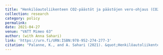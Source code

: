 ```yaml
---
title: "Henkilöautoliikenteen CO2-päästöt ja päästöjen vero-ohjaus (CO2 emissions from passenger vehicles and the role of taxation)"
collection: research
category: policy
permalink:
date: 2021-04-27
venue: "VATT Mimeo 63"
author: (with Anna Sahari)
link: 'https://urn.fi/URN:ISBN:978-952-274-277-3'
citation: "Palanne, K., and A. Sahari (2021). &quot;Henkilöautoliikenteen CO2-päästöt ja päästöjen vero-ohjaus.&quot; <i>VATT Mimeo 63</i>."
---
```

